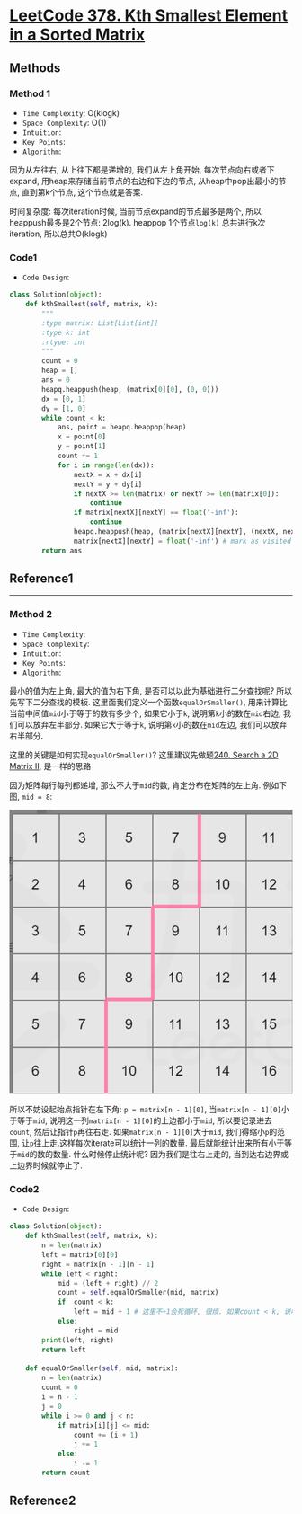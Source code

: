# [LeetCode 378. Kth Smallest Element in a Sorted Matrix](https://leetcode.cn/problems/kth-smallest-element-in-a-sorted-matrix/description/?utm_source=LCUS&utm_medium=ip_redirect&utm_campaign=transfer2china)

## Methods

### Method 1

* `Time Complexity`: O(klogk)
* `Space Complexity`: O(1)
* `Intuition`:
* `Key Points`:
* `Algorithm`:

因为从左往右, 从上往下都是递增的, 我们从左上角开始, 每次节点向右或者下expand, 用heap来存储当前节点的右边和下边的节点, 从heap中pop出最小的节点, 直到第k个节点, 这个节点就是答案.

时间复杂度:
每次iteration时候, 当前节点expand的节点最多是两个, 所以heappush最多是2个节点: 2log(k). heappop 1个节点`log(k)`
总共进行k次iteration, 所以总共O(klogk)

### Code1

* `Code Design`:

```python
class Solution(object):
    def kthSmallest(self, matrix, k):
        """
        :type matrix: List[List[int]]
        :type k: int
        :rtype: int
        """
        count = 0
        heap = []
        ans = 0
        heapq.heappush(heap, (matrix[0][0], (0, 0)))
        dx = [0, 1]
        dy = [1, 0]
        while count < k:
            ans, point = heapq.heappop(heap)
            x = point[0]
            y = point[1]
            count += 1
            for i in range(len(dx)):
                nextX = x + dx[i]
                nextY = y + dy[i]
                if nextX >= len(matrix) or nextY >= len(matrix[0]):
                    continue
                if matrix[nextX][nextY] == float('-inf'):
                    continue
                heapq.heappush(heap, (matrix[nextX][nextY], (nextX, nextY)))
                matrix[nextX][nextY] = float('-inf') # mark as visited
        return ans
```

## Reference1

----------------------

### Method 2

* `Time Complexity`:
* `Space Complexity`:
* `Intuition`:
* `Key Points`:
* `Algorithm`:

最小的值为左上角, 最大的值为右下角, 是否可以以此为基础进行二分查找呢? 所以先写下二分查找的模板. 这里面我们定义一个函数`equalOrSmaller()`, 用来计算比当前中间值`mid`小于等于的数有多少个, 如果它小于`k`, 说明第`k`小的数在`mid`右边, 我们可以放弃左半部分. 如果它大于等于`k`, 说明第`k`小的数在`mid`左边, 我们可以放弃右半部分.

这里的关键是如何实现`equalOrSmaller()`? 这里建议先做题[240. Search a 2D Matrix II](https://leetcode.cn/problems/search-a-2d-matrix-ii/description/), 是一样的思路

因为矩阵每行每列都递增, 那么不大于`mid`的数, 肯定分布在矩阵的左上角. 例如下图, `mid = 8`:

![164](/Image/164.png)

所以不妨设起始点指针在左下角: `p = matrix[n - 1][0]`, 当`matrix[n - 1][0]`小于等于`mid`, 说明这一列`matrix[n - 1][0]`的上边都小于`mid`, 所以要记录进去`count`, 然后让指针`p`再往右走. 如果`matrix[n - 1][0]`大于`mid`, 我们得缩小`p`的范围, 让`p`往上走.这样每次iterate可以统计一列的数量. 最后就能统计出来所有小于等于`mid`的数的数量. 什么时候停止统计呢? 因为我们是往右上走的, 当到达右边界或上边界时候就停止了.

### Code2

* `Code Design`:

```python
class Solution(object):
    def kthSmallest(self, matrix, k):
        n = len(matrix)
        left = matrix[0][0]
        right = matrix[n - 1][n - 1]
        while left < right:
            mid = (left + right) // 2
            count = self.equalOrSmaller(mid, matrix)
            if  count < k:
                left = mid + 1 # 这里不+1会死循环, 很烦. 如果count < k, 说明 kth element一定在mid右边, 所以left = mid + 1
            else:
                right = mid
        print(left, right)
        return left

    def equalOrSmaller(self, mid, matrix):
        n = len(matrix)
        count = 0
        i = n - 1
        j = 0
        while i >= 0 and j < n:
            if matrix[i][j] <= mid:
                count += (i + 1)
                j += 1
            else:
                i -= 1
        return count

```

## Reference2


